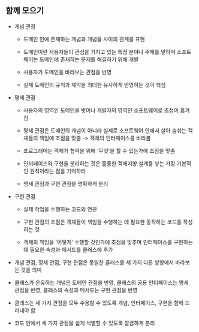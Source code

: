 ## 함께 모으기

- 개념 관점

    - 도메인 안에 존재하는 개념과 개념들 사이의 관계를 표현

    - 도메인이란 사용자들이 관심을 가지고 있는 특정 분야나 주제를 말하며 소프트웨어는 도메인에 존재하는 문제를 해결하기 위해 개발

    - 사용자가 도메인을 바라보는 관점을 반영

    - 실제 도메인의 규칙과 제약을 최대한 유사하게 반영하는 것이 핵심

- 명세 관점

    - 사용자의 영역인 도메인을 벗어나 개발자의 영역인 소프트웨어로 초점이 옮겨짐

    - 명세 관점은 도메인의 개념이 아니라 실제로 소프트웨어 안에서 살아 숨쉬는 객체들의 책임에 초점을 맞춤 -> 객체의 인터페이스를 바라봄

    - 프로그래머는 객체가 협력을 위해 '무엇'을 할 수 있는가에 초점을 맞춤

    - 인터페이스와 구현을 분리하는 것은 훌륭한 객체지향 설계를 낳는 가장 기본적인 원칙이라는 점을 기억하라

    - 명세 관점과 구현 관점을 명확하게 분리

- 구현 관점

    - 실제 작업을 수행하는 코드와 연관

    - 구현 관점의 초점은 객체들이 책임을 수행하는 데 필요한 동작하는 코드를 작성하는 것

    - 객체의 책임을 '어떻게' 수행할 것인가에 초점을 맞추며 인터페이스를 구현하는 데 필요한 속성과 메서드를 클래스에 추가

- 개념 관점, 명세 관점, 구현 관점은 동일한 클래스를 세 가지 다른 방향에서 바라보는 것을 의미

- 클래스가 은유하는 개념은 도메인 관점을 반영, 클래스의 공용 인터페이스는 명세 관점을 반영, 클래스의 속성과 메서드는 구현 관점을 반영

- 클래스는 세 가지 관점을 모두 수용할 수 있도록 개념, 인터페이스, 구현을 함께 드러내야 함

- 코드 안에서 세 가지 관점을 쉽게 식별할 수 있도록 깔끔하게 분리

